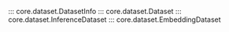 ::: core.dataset.DatasetInfo
::: core.dataset.Dataset
::: core.dataset.InferenceDataset
::: core.dataset.EmbeddingDataset
